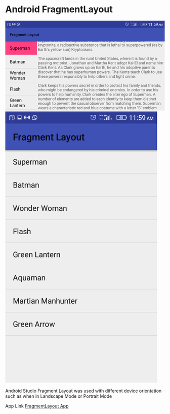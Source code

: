 # Android FragmentLayout

![Image of App](https://raw.githubusercontent.com/vicksEmmanuel/Android-Fragment-Layout/master/screenshot_2.png)
![Image of App](https://raw.githubusercontent.com/vicksEmmanuel/Android-Fragment-Layout/master/screenshot.png)

Android Studio Fragment Layout was used with different device orientation such as when in Landscape Mode or Portrait Mode

App Link [FragmentLayout App](https://raw.githubusercontent.com/vicksEmmanuel/Android-Fragment-Layout/master/Fragment%20Layout_V1.0.apk)

